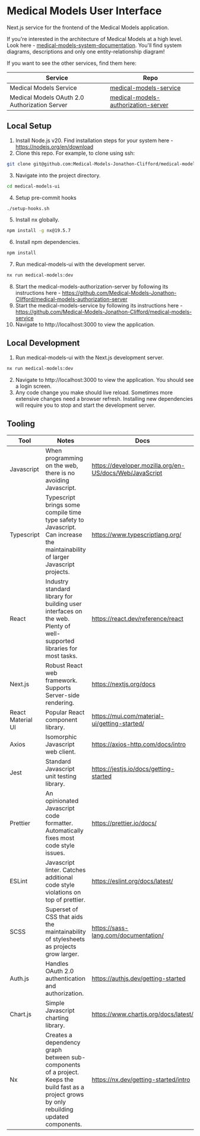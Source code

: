 # Medical Models User Interface

Next.js service for the frontend of the Medical Models application.

If you're interested in the architecture of Medical Models at a high level. Look here - [medical-models-system-documentation](https://github.com/Medical-Models-Jonathon-Clifford/medical-models-system-documentation). You'll find system diagrams, descriptions and only one entity-relationship diagram!

If you want to see the other services, find them here:

| Service                                       | Repo                                                                                                                           |
|-----------------------------------------------|--------------------------------------------------------------------------------------------------------------------------------|
| Medical Models Service                        | [medical-models-service](https://github.com/Medical-Models-Jonathon-Clifford/medical-models-service)                           |
| Medical Models OAuth 2.0 Authorization Server | [medical-models-authorization-server](https://github.com/Medical-Models-Jonathon-Clifford/medical-models-authorization-server) |

## Local Setup

1. Install Node.js v20. Find installation steps for your system here - https://nodejs.org/en/download
2. Clone this repo. For example, to clone using ssh:
```bash
git clone git@github.com:Medical-Models-Jonathon-Clifford/medical-models-ui.git
``` 
3. Navigate into the project directory.
```bash
cd medical-models-ui
```
4. Setup pre-commit hooks
```bash
./setup-hooks.sh
```
5. Install nx globally.
```bash
npm install -g nx@19.5.7
```
6. Install npm dependencies.
```bash
npm install
```
7. Run medical-models-ui with the development server.
```bash
nx run medical-models:dev
```
8. Start the medical-models-authorization-server by following its instructions here -  https://github.com/Medical-Models-Jonathon-Clifford/medical-models-authorization-server
9. Start the medical-models-service by following its instructions here -  https://github.com/Medical-Models-Jonathon-Clifford/medical-models-service
10. Navigate to http://localhost:3000 to view the application.

## Local Development

1. Run medical-models-ui with the Next.js development server.
```bash
nx run medical-models:dev
```
2. Navigate to http://localhost:3000 to view the application. You should see a login screen.
3. Any code change you make should live reload. Sometimes more extensive changes need a browser refresh. Installing new dependencies will require you to stop and start the development server.

## Tooling

| Tool              | Notes                                                                                                                                          | Docs                                 |
|-------------------|------------------------------------------------------------------------------------------------------------------------------------------------|--------------------------------------|
| Javascript        | When programming on the web, there is no avoiding Javascript.                                                                                  | https://developer.mozilla.org/en-US/docs/Web/JavaScript |
| Typescript        | Typescript brings some compile time type safety to Javascript. Can increase the maintainability of larger Javascript projects.                 | https://www.typescriptlang.org/ |
| React             | Industry standard library for building user interfaces on the web. Plenty of well-supported libraries for most tasks.                          | https://react.dev/reference/react |
| Next.js           | Robust React web framework. Supports Server-side rendering.                                                                                    | https://nextjs.org/docs |
| React Material UI | Popular React component library.                                                                                                               | https://mui.com/material-ui/getting-started/ |
| Axios             | Isomorphic Javascript web client.                                                                                                              | https://axios-http.com/docs/intro |
| Jest              | Standard Javascript unit testing library.                                                                                                      | https://jestjs.io/docs/getting-started |
| Prettier          | An opinionated Javascript code formatter. Automatically fixes most code style issues.                                                          | https://prettier.io/docs/ |
| ESLint            | Javascript linter. Catches additional code style violations on top of prettier.                                                                | https://eslint.org/docs/latest/ |
| SCSS              | Superset of CSS that aids the maintainability of stylesheets as projects grow larger.                                                          | https://sass-lang.com/documentation/ |
| Auth.js           | Handles OAuth 2.0 authentication and authorization.                                                                                            | https://authjs.dev/getting-started |
| Chart.js          | Simple Javascript charting library.                                                                                                            | https://www.chartjs.org/docs/latest/ |
| Nx                | Creates a dependency graph between sub-components of a project. Keeps the build fast as a project grows by only rebuilding updated components. | https://nx.dev/getting-started/intro |
